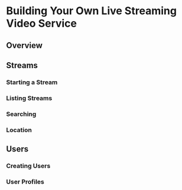 # Building Your Own Live Streaming Video Service

## Overview

## Streams

### Starting a Stream

### Listing Streams

### Searching

### Location

## Users

### Creating Users

### User Profiles
